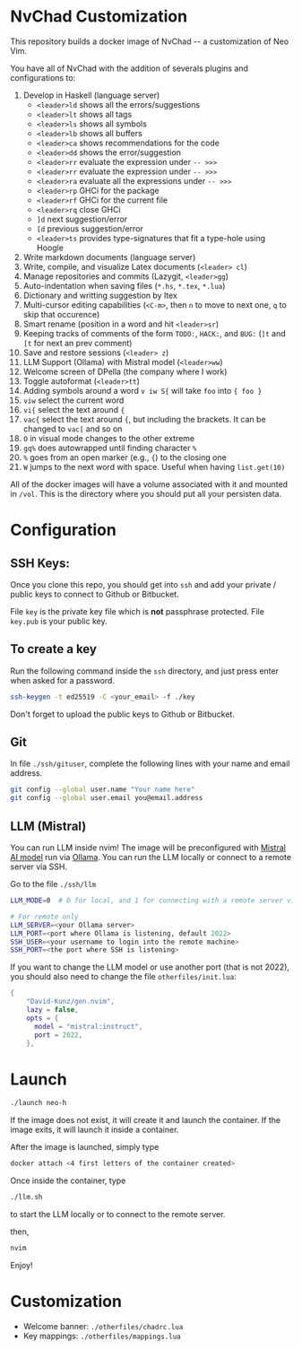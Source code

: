 # NvChad Customization 

This repository builds a docker image of NvChad -- a customization of Neo Vim. 

You have all of NvChad with the addition of severals plugins and configurations to:

1. Develop in Haskell (language server) 
	- `<leader>ld` shows all the errors/suggestions 
	- `<leader>lt` shows all tags 
	- `<leader>ls` shows all symbols
	- `<leader>lb` shows all buffers
	- `<leader>ca` shows recommendations for the code 
	- `<leader>dd` shows the error/suggestion 
	- `<leader>rr` evaluate the expression under `-- >>>`
	- `<leader>rr` evaluate the expression under `-- >>>`
	- `<leader>ra` evaluate all the expressions under `-- >>>`
	- `<leader>rp` GHCi for the package 
	- `<leader>rf` GHCi for the current file
	- `<leader>rq` close GHCi 
	- `]d` next suggestion/error
	- `[d` previous suggestion/error 
	- `<leader>ts` provides type-signatures that fit a type-hole using Hoogle
2. Write markdown documents (language server) 
3. Write, compile, and visualize Latex documents (`<leader> cl`)
4. Manage repositories and commits (Lazygit, `<leader>gg`)
5. Auto-indentation when saving files (`*.hs`, `*.tex`, `*.lua`)
6. Dictionary and writting suggestion by ltex 
7. Multi-cursor editing capabilities (`<C-m>`, then `n` to move to next one, `q` to skip that occurence)
8. Smart rename (position in a word and hit `<leader>sr`)
9. Keeping tracks of comments of the form `TODO:`, `HACK:`, and `BUG:` (`]t` and `[t` for next an prev comment)
10. Save and restore sessions (`<leader> z`)
11. LLM Support (Ollama) with Mistral model (`<leader>ww`)
12. Welcome screen of DPella (the company where I work)
13. Toggle autoformat (`<leader>tt`)
14. Adding symbols around a word `v iw S{` will take `foo` into `{ foo }`
15. `viw` select the current word 
15. `vi{` select the text around `{`
16. `vac{` select the text around `{`, but including the brackets. It can be changed to `vac[` and so on
17. `O` in visual mode changes to the other extreme
18. `gq%` does autowrapped until finding character `%`
19. `%` goes from an open marker (e.g., `{`) to the closing one
20. `W` jumps to the next word with space. Useful when having `list.get(10)`

All of the docker images will have a volume associated with it and mounted in `/vol`.
This is the directory where you should put all your persisten data.

# Configuration 

## SSH Keys:

Once you clone this repo, you should get into `ssh` and add your private /
public keys to connect to Github or Bitbucket.

File `key` is the private key file which is **not** passphrase protected. File
`key.pub` is your public key.

## To create a key

Run the following command inside the `ssh` directory, and just press enter when asked for a password.

```bash
ssh-keygen -t ed25519 -C <your_email> -f ./key
```
Don't forget to upload the public keys to Github or Bitbucket. 
 
## Git 

In file `./ssh/gituser`, complete the following lines with your name and email address. 

```bash
git config --global user.name "Your name here" 
git config --global user.email you@email.address
```
## LLM (Mistral)

You can run LLM inside nvim! The image will be preconfigured with [Mistral AI model](https://mistral.ai/) 
run via [Ollama](https://ollama.com/). You can run the LLM locally or connect to a remote server via SSH. 

Go to the file `./ssh/llm` 

```bash
LLM_MODE=0  # 0 for local, and 1 for connecting with a remote server via SSH tunneling

# For remote only  
LLM_SERVER=<your Ollama server>
LLM_PORT=<port where Ollama is listening, default 2022>
SSH_USER=<your username to login into the remote machine>
SSH_PORT=<the port where SSH is listening>
```
If you want to change the LLM model or use another port (that is not 2022), you
should also need to change the file `otherfiles/init.lua`: 

```lua 
{
    "David-Kunz/gen.nvim",
    lazy = false,
    opts = {
      model = "mistral:instruct",
      port = 2022,
    },
```

# Launch 

```bash
./launch neo-h
```

If the image does not exist, it will create it and launch the container. If the image exits, 
it will launch it inside a container. 

After the image is launched, simply type

```bash 
docker attach <4 first letters of the container created>
```

Once inside the container, type 

```bash 
./llm.sh
```
to start the LLM locally or to connect to the remote server. 

then, 

```bash 
nvim 
```
Enjoy! 

# Customization 

- Welcome banner: `./otherfiles/chadrc.lua` 
- Key mappings: `./otherfiles/mappings.lua`
